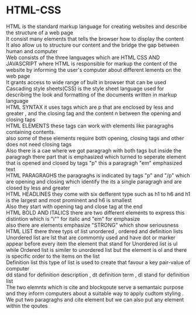 # HTML-CSS
HTML is the standard markup language for creating websites and describe the structure of a web page <br>
It consist many elements that tells the browser how to display the content <br>
It also allow us to structure our content and the bridge the gap between human and computer <br> 
Web consists of the three languages which are HTML CSS AND JAVASCRIPT where HTML is responsible for markup the content of the website by  informing the user's computer about different lements on the web page <br>
It grants access to wide range of built in browser that can be used <br>
Cascading style sheets(CSS) is the style sheet language used for describing the look and formatting of the documents  written in markup language <br>
HTML SYNTAX it uses tags which are p that are enclosed by less and greater , and the closing tag  and the content n between the opening and closing taps <br>
HTML ELEMENTS these tags can work with elements like paragraghs containing contents.<br>
also some of these elements require both opening, closing tags and other does not need closing tags <br> 
Also there is a cae where we got paragragh with both tags but inside the paragragh there part that is emphasized which turned to seperate element that is opened and closed by tags "p" this a paragragh "em" emphasized text <br>
HTML PARAGRAGHS the paragraghs is indicated by tags "p" and "/p" which are opening and closing which identify the its a single paragragh and are closed by less and greater <br>
HTML HEADLINES they come with six defferent type such as h1 to h6 and h1 is the largest and most prominent and h6 is smallest <br>
Also they start with opening tag and close tag at the end <br>
HTML BOLD AND ITALICS there are two different elements to express this distintion which is "i"" for italic and "em" for emphasize <br>
also there are elements emphasize "STRONG" which show seriousness <br>
HTML LIST there three typs of list unordered  , ordered  and definition lists <br>
Unordered list are lst that are commomly used and have dot or marker appear before every item the element that stand for Unordered list is ul <br>
while Ordered list is similer to unordered list but the element is ol and there is specific order to the items on the list <br>
Definition list this type of list is used to create that favour a key pair-value of computer <br>
dd stand for definition description , dt definition term , dl stand for definition list <br>
The two elemnts which is cite and blockqoute serve a semantaic purpose and they inform computers about a suitable way to apply cudtom styling . We put two paragraghs and cite element but we can also put any element within the qoutes <br>
